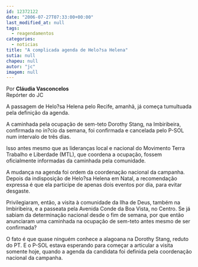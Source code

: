 ```yaml
---
id: 12372122
date: "2006-07-27T07:33:00+00:00"
last_modified_at: null
tags:
  - reagendamentos
categories:
  - noticias
title: "A complicada agenda de Helo?sa Helena"
sutia: null
chapeu: null
autor: "jc"
imagem: null
---
```

<p>Por <strong>Cl&aacute;udia Vasconcelos<br /></strong>Rep&oacute;rter do JC</p>
<p>A passagem de Helo?sa Helena pelo Recife, amanh&atilde;, j&aacute; come&ccedil;a tumultuada pela defini&ccedil;&atilde;o da agenda.</p>
<p>A caminhada pela ocupa&ccedil;&atilde;o de sem-teto Dorothy Stang, na Imbiribeira, confirmada no in?cio da semana, foi confirmada e cancelada pelo P-SOL num intervalo de tr&ecirc;s dias.</p>
<p>Isso antes mesmo que as lideran&ccedil;as local e nacional do Movimento Terra Trabalho e Liberdade (MTL), que coordena a ocupa&ccedil;&atilde;o, fossem oficialmente informadas da caminhada pela comunidade.</p>
<p>A mudan&ccedil;a na agenda foi ordem da coordena&ccedil;&atilde;o nacional da campanha. Depois da indisposi&ccedil;&atilde;o de Helo?sa Helena em Natal, a recomenda&ccedil;&atilde;o expressa &eacute; que ela participe de apenas dois eventos por dia, para evitar desgaste.</p>
<p>Privilegiaram, ent&atilde;o, a visita &agrave; comunidade da Ilha de Deus, tamb&eacute;m na Imbiribeira, e a passeata pela Avenida Conde da Boa Vista, no Centro. Se j&aacute; sabiam da determina&ccedil;&atilde;o nacional desde o fim de semana, por que ent&atilde;o anunciaram uma caminhada na ocupa&ccedil;&atilde;o de sem-teto antes mesmo de ser confirmada?</p>
<p>O fato &eacute; que quase ningu&eacute;m conhece a alagoana na Dorothy Stang, reduto do PT. E o P-SOL estava esperando para come&ccedil;ar a articular a visita somente hoje, quando a agenda da candidata foi definida pela coordena&ccedil;&atilde;o nacional da campanha.</p>
